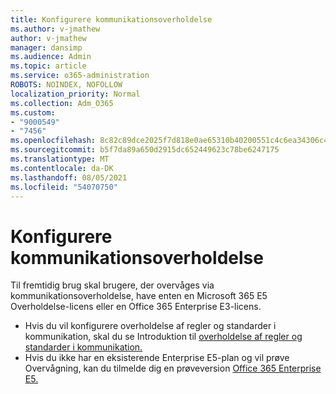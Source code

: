 ```yaml
---
title: Konfigurere kommunikationsoverholdelse
ms.author: v-jmathew
author: v-jmathew
manager: dansimp
ms.audience: Admin
ms.topic: article
ms.service: o365-administration
ROBOTS: NOINDEX, NOFOLLOW
localization_priority: Normal
ms.collection: Adm_O365
ms.custom:
- "9000549"
- "7456"
ms.openlocfilehash: 8c82c89dce2025f7d818e0ae65310b40200551c4c6ea34306c4104dc8557efcf
ms.sourcegitcommit: b5f7da89a650d2915dc652449623c78be6247175
ms.translationtype: MT
ms.contentlocale: da-DK
ms.lasthandoff: 08/05/2021
ms.locfileid: "54070750"
---
```

# <a name="set-up-and-configure-communication-compliance"></a>Konfigurere kommunikationsoverholdelse

Til fremtidig brug skal brugere, der overvåges via kommunikationsoverholdelse, have enten en Microsoft 365 E5 Overholdelse-licens eller en Office 365 Enterprise E3-licens.

* Hvis du vil konfigurere overholdelse af regler og standarder i kommunikation, skal du se Introduktion til [overholdelse af regler og standarder i kommunikation.](https://go.microsoft.com/fwlink/?linkid=2111549)
* Hvis du ikke har en eksisterende Enterprise E5-plan og vil prøve Overvågning, kan du tilmelde dig en prøveversion [Office 365 Enterprise E5.](https://go.microsoft.com/fwlink/p/?LinkID=698279)
